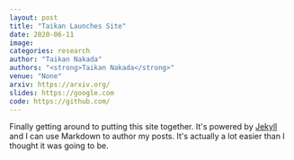 ```yaml
---
layout: post
title: "Taikan Launches Site"
date: 2020-06-11
image:
categories: research
author: "Taikan Nakada"
authors: "<strong>Taikan Nakada</strong>"
venue: "None"
arxiv: https://arxiv.org/
slides: https://google.com
code: https://github.com/
---
```



Finally getting around to putting this site together. It's powered by [Jekyll](http://jekyllrb.com) and I can use Markdown to author my posts. It's actually a lot easier than I thought it was going to be.
